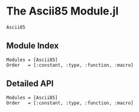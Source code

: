 # The Ascii85 Module.jl

```@docs
Ascii85
```

## Module Index

```@index
Modules = [Ascii85]
Order   = [:constant, :type, :function, :macro]
```
## Detailed API

```@autodocs
Modules = [Ascii85]
Order   = [:constant, :type, :function, :macro]
```